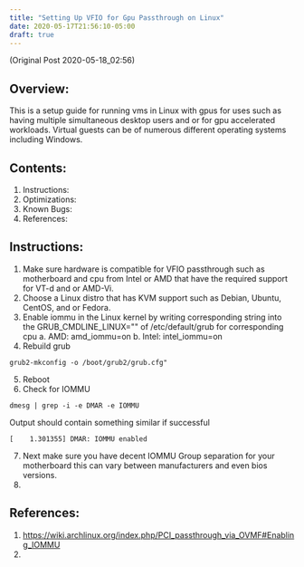 ```yaml
---
title: "Setting Up VFIO for Gpu Passthrough on Linux"
date: 2020-05-17T21:56:10-05:00
draft: true
---
```

(Original Post 2020-05-18_02:56)

## Overview:
This is a setup guide for running vms in Linux with gpus for uses such as having multiple simultaneous desktop users and or for gpu accelerated workloads. Virtual guests can be of numerous different operating systems including Windows. 

## Contents:
1. Instructions:
2. Optimizations:
3. Known Bugs:
4. References: 

## Instructions:

1. Make sure hardware is compatible for VFIO passthrough such as motherboard and cpu from Intel or AMD that have the required support for VT-d and or AMD-Vi. 
2. Choose a Linux distro that has KVM support such as Debian, Ubuntu, CentOS, and or Fedora.
3. Enable iommu in the Linux kernel by writing corresponding string into the GRUB_CMDLINE_LINUX="" of /etc/default/grub for corresponding cpu
    a. AMD: amd_iommu=on
    b. Intel: intel_iommu=on
4. Rebuild grub 
```
grub2-mkconfig -o /boot/grub2/grub.cfg"
```
5. Reboot
6. Check for IOMMU
```
dmesg | grep -i -e DMAR -e IOMMU
```
Output should contain something similar if successful
```
[    1.301355] DMAR: IOMMU enabled
```
7. Next make sure you have decent IOMMU Group separation for your motherboard this can vary between manufacturers and even bios versions. 
8. 

## References:
1. https://wiki.archlinux.org/index.php/PCI_passthrough_via_OVMF#Enabling_IOMMU
2. 

